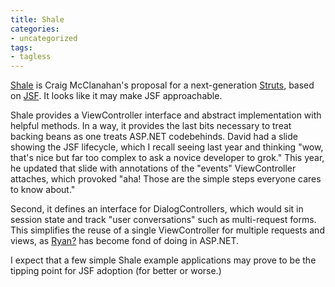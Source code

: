 ```yaml
---
title: Shale
categories:
- uncategorized
tags:
- tagless
---
```


[Shale][1] is Craig McClanahan's proposal for a next-generation [Struts][2], based on [JSF][3].  It looks like it may make JSF approachable.

   [1]: http://wiki.apache.org/struts/StrutsShale
   [2]: /2005/03/21/struts.html
   [3]: /2005/03/21/jsf.html

Shale provides a ViewController interface and abstract implementation with helpful methods.  In a way, it provides the last bits necessary to treat backing beans as one treats ASP.NET codebehinds.  David had a slide showing the JSF lifecycle, which I recall seeing last year and thinking "wow, that's nice but far too complex to ask a novice developer to grok."  This year, he updated that slide with annotations of the "events" ViewController attaches, which provoked "aha!  Those are the simple steps everyone cares to know about."

Second, it defines an interface for DialogControllers, which would sit in session state and track "user conversations" such as multi-request forms.  This simplifies the reuse of a single ViewController for multiple requests and views, as [Ryan?][4] has become fond of doing in ASP.NET.

   [4]: http://nopaper.net/

I expect that a few simple Shale example applications may prove to be the tipping point for JSF adoption (for better or worse.)


